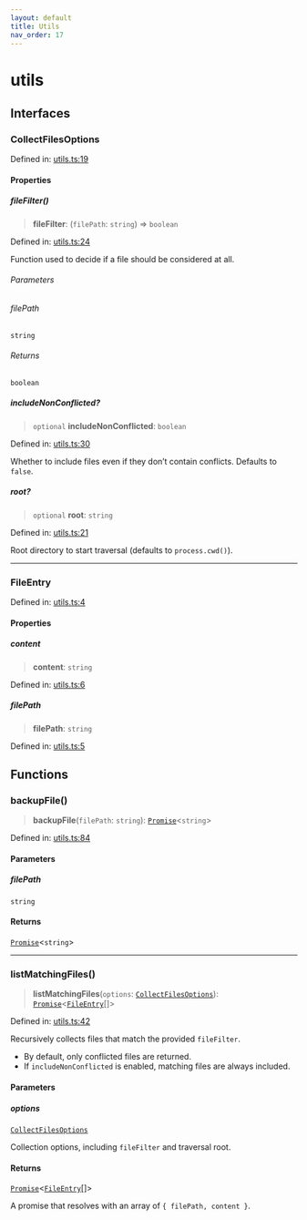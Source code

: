 ```yaml
---
layout: default
title: Utils
nav_order: 17
---
```


# utils

## Interfaces

### CollectFilesOptions

Defined in: [utils.ts:19](https://github.com/react18-tools/git-json-resolver/blob/ea7c4933c584c1efc40c46f3e2b08af2e6adef36/lib/src/utils.ts#L19)

#### Properties

##### fileFilter()

> **fileFilter**: (`filePath`: `string`) => `boolean`

Defined in: [utils.ts:24](https://github.com/react18-tools/git-json-resolver/blob/ea7c4933c584c1efc40c46f3e2b08af2e6adef36/lib/src/utils.ts#L24)

Function used to decide if a file should be considered at all.

###### Parameters

###### filePath

`string`

###### Returns

`boolean`

##### includeNonConflicted?

> `optional` **includeNonConflicted**: `boolean`

Defined in: [utils.ts:30](https://github.com/react18-tools/git-json-resolver/blob/ea7c4933c584c1efc40c46f3e2b08af2e6adef36/lib/src/utils.ts#L30)

Whether to include files even if they don’t contain conflicts.
Defaults to `false`.

##### root?

> `optional` **root**: `string`

Defined in: [utils.ts:21](https://github.com/react18-tools/git-json-resolver/blob/ea7c4933c584c1efc40c46f3e2b08af2e6adef36/lib/src/utils.ts#L21)

Root directory to start traversal (defaults to `process.cwd()`).

---

### FileEntry

Defined in: [utils.ts:4](https://github.com/react18-tools/git-json-resolver/blob/ea7c4933c584c1efc40c46f3e2b08af2e6adef36/lib/src/utils.ts#L4)

#### Properties

##### content

> **content**: `string`

Defined in: [utils.ts:6](https://github.com/react18-tools/git-json-resolver/blob/ea7c4933c584c1efc40c46f3e2b08af2e6adef36/lib/src/utils.ts#L6)

##### filePath

> **filePath**: `string`

Defined in: [utils.ts:5](https://github.com/react18-tools/git-json-resolver/blob/ea7c4933c584c1efc40c46f3e2b08af2e6adef36/lib/src/utils.ts#L5)

## Functions

### backupFile()

> **backupFile**(`filePath`: `string`): [`Promise`](https://developer.mozilla.org/docs/Web/JavaScript/Reference/Global_Objects/Promise)\<`string`\>

Defined in: [utils.ts:84](https://github.com/react18-tools/git-json-resolver/blob/ea7c4933c584c1efc40c46f3e2b08af2e6adef36/lib/src/utils.ts#L84)

#### Parameters

##### filePath

`string`

#### Returns

[`Promise`](https://developer.mozilla.org/docs/Web/JavaScript/Reference/Global_Objects/Promise)\<`string`\>

---

### listMatchingFiles()

> **listMatchingFiles**(`options`: [`CollectFilesOptions`](#collectfilesoptions)): [`Promise`](https://developer.mozilla.org/docs/Web/JavaScript/Reference/Global_Objects/Promise)\<[`FileEntry`](#fileentry)[]\>

Defined in: [utils.ts:42](https://github.com/react18-tools/git-json-resolver/blob/ea7c4933c584c1efc40c46f3e2b08af2e6adef36/lib/src/utils.ts#L42)

Recursively collects files that match the provided `fileFilter`.

- By default, only conflicted files are returned.
- If `includeNonConflicted` is enabled, matching files are always included.

#### Parameters

##### options

[`CollectFilesOptions`](#collectfilesoptions)

Collection options, including `fileFilter` and traversal root.

#### Returns

[`Promise`](https://developer.mozilla.org/docs/Web/JavaScript/Reference/Global_Objects/Promise)\<[`FileEntry`](#fileentry)[]\>

A promise that resolves with an array of `{ filePath, content }`.
